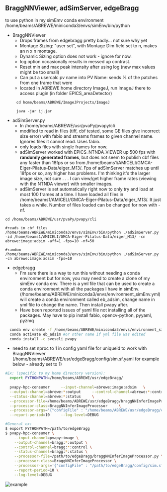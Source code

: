 BraggNNViewer, adSimServer, edgeBragg
-
to use python in my simEmv conda environment 
/home/beams/ABREWE/miniconda3/envs/simEnv/bin/python

- BraggNNViewer  
  - Drops frames from edgebragg pretty badly... not sure why yet
  - Montage Sizing: "user set", with Montage Dim field set to n, makes an n x n montage.
  - Dynamic Sizing option does not work - ignore for now.
  - log option occasionally results in messed up contrast. 
  - Reset min and max peak intensity after using log (new max values might be too small)
  - Can put a usercalc pv name into PV Name: sends % of the patches from one frame that were 
  - located in ABREWE home directory ImageJ, run ImageJ there to access plugin (in folder EPICS_areaDetector)  
 
```shell
     cd home/beams/ABREWE/ImageJProjects/ImageJ
     
     java -jar ij.jar 
```

- adSimServer.py
  - In /home/beams/ABREWE/usr/pvaPy/pvapy/cli
  - modified to read in files (tiff, cbf tested, some GE files give incorrect size error) with fabio and streams frames to given channel name. 
     Ignores files it cannot read. Uses fabio. 
   - only loads files with single frames for now. 
  - adSimServer worked with EPICS_NTNDA_VIEWER up 500 fps with **randomly generated frames**, but does not seem to publish cbf files any faster than 18fps or so from /home/beams1/AMICELI/GMCA-Eiger-Pilatus-Data/eiger_M13/. Fps of adSimServer matches up until 18fps or so, any higher has problems. I'm thinking it's the larger image size, not sure . . . I can view/get higher frame rates (viewing with the NTNDA viewer) with smaller images.
  - adSimServer is set automatically right now to only try and load at most 100 frames at a time. I have loaded all files in /home/beams1/AMICELI/GMCA-Eiger-Pilatus-Data/eiger_M13/. It just takes a while. Number of files loaded can be changed for now with -nf.
```shell
cd /home/beams/ABREWE/usr/pvaPy/pvapy/cli

#reads in cbf files
/home/beams/ABREWE/miniconda3/envs/simEnv/bin/python ./adSimServer.py -id /home/beams1/AMICELI/GMCA-Eiger-Pilatus-Data/eiger_M13/ -cn abrewe:image:adsim -aff=1 -fps=10 -nf=50

#random
/home/beams/ABREWE/miniconda3/envs/simEnv/bin/python ./adSimServer.py -cn abrewe:image:adsim -fps=10

```

- edgebragg
  - I'm sure there is a way to run this without needing a conda environment but for now, you may need to create a clone of my simEnv conda env. There is a yml file that can be used to create a conda environment with all the packages I have in simEnv. (/home/beams/ABREWE/miniconda3/envs/environment_simEnv.yml) will create a conda environment called eb_adsim, change name in yml file to change the name. Then install pvapy after.
  - Have been reported issues of yaml file not installing all of the packages. May have to pip install fabio, opencv-python, pyyaml, pyzmq
```sh
  conda env create -f /home/beams/ABREWE/miniconda3/envs/environment_simEnv.yml
  conda activate eb_adsim #or other name if yml file was edited
  conda install -c sveseli pvapy
```

- need to set nproc to 1 in config yaml file for uniqueid to work with BraggNNViewer (/home/beams/ABREWE/usr/edgeBragg/config/sim.sf.yaml for example below - already set to 1)

```sh
#Ex: (specific to my home directory version):
  export PYTHONPATH=/home/beams/ABREWE/usr/edgeBragg/
  
  pvapy-hpc-consumer     --input-channel=abrewe:image:adsim   \
  --output-channel=abrewe:*:output     --control-channel=abrewe:*:control     \
  --status-channel=abrewe:*:status     \
  --processor-file=/home/beams/ABREWE/usr/edgeBragg/braggNNInferImageProcessor.py     \
  --processor-class=BraggNNInferImageProcessor     \
  --processor-args='{"configFile" : "/home/beams/ABREWE/usr/edgeBragg/config/sim.sf.yaml"}'     \
  --report-period=10     --log-level=DEBUG
```
```sh
#General ex:
$ export PYTHONPATH=/path/to/edgeBragg
$ pvapy-hpc-consumer \
    --input-channel=pvapy:image \
    --output-channel=bragg:*:output \
    --control-channel=bragg:*:control \
    --status-channel=bragg:*:status \
    --processor-file=/path/to/edgeBragg/braggNNInferImageProcessor.py \
    --processor-class=BraggNNInferImageProcessor \
    --processor-args='{"configFile" : "/path/to/edgeBragg/config/sim.sf.yaml"}' \
    --report-period=10 \
    --log-level=DEBUG
```
![example](https://user-images.githubusercontent.com/106117997/214919115-b9ec8672-4dbd-4caf-a7ad-deb88fd11923.png)

 
 

